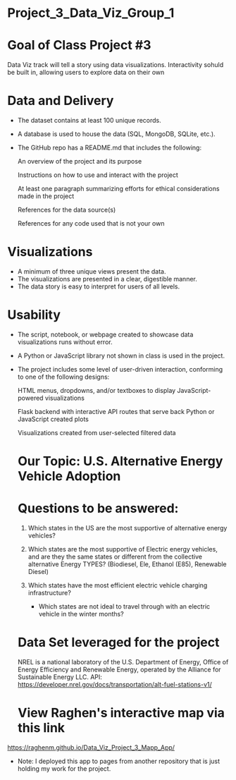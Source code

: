 # Project_3_Data_Viz_Group_1
# Goal of Class Project #3
  Data Viz track will tell a story using data visualizations. Interactivity sohuld be built in, allowing users to explore data on their own

# Data and Delivery 
- The dataset contains at least 100 unique records. 

- A database is used to house the data (SQL, MongoDB, SQLite, etc.). 

- The GitHub repo has a README.md that includes the following: 

  An overview of the project and its purpose

  Instructions on how to use and interact with the project

  At least one paragraph summarizing efforts for ethical considerations made in the project

  References for the data source(s)

  References for any code used that is not your own

# Visualizations 
- A minimum of three unique views present the data. 
- The visualizations are presented in a clear, digestible manner. 
- The data story is easy to interpret for users of all levels. 

# Usability 
- The script, notebook, or webpage created to showcase data visualizations runs without error. 

- A Python or JavaScript library not shown in class is used in the project. 

- The project includes some level of user-driven interaction, conforming to one of the following designs: 

  HTML menus, dropdowns, and/or textboxes to display JavaScript-powered visualizations

  Flask backend with interactive API routes that serve back Python or JavaScript created plots

  Visualizations created from user-selected filtered data

  # Our Topic: U.S. Alternative Energy Vehicle Adoption 

  # Questions to be answered:
  1. Which states in the US are the most supportive of alternative energy vehicles? 

  2. Which states are the most supportive of Electric energy vehicles, and are they the same states or different from the collective alternative Energy TYPES? (Biodiesel, Ele, Ethanol (E85), Renewable Diesel) 

  3. Which states have the most efficient electric vehicle charging infrastructure? 
     - Which states are not ideal to travel through with an electric vehicle in the winter months?

 
  # Data Set leveraged for the project 
  NREL is a national laboratory of the U.S. Department of Energy, Office of Energy Efficiency and Renewable Energy, operated by the Alliance for Sustainable Energy LLC.
  API: https://developer.nrel.gov/docs/transportation/alt-fuel-stations-v1/

  # View Raghen's interactive map via this link
https://raghenm.github.io/Data_Viz_Project_3_Mapp_App/
- Note: I deployed this app to pages from another repository that is just holding my work for the project. 

  

  
